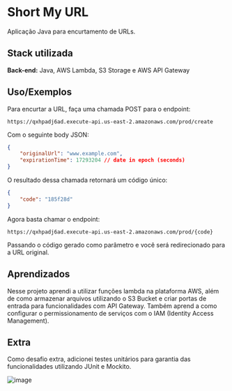 
# Short My URL

Aplicação Java para encurtamento de URLs.


## Stack utilizada


**Back-end:** Java, AWS Lambda, S3 Storage e AWS API Gateway




## Uso/Exemplos
Para encurtar a URL, faça uma chamada POST para o endpoint:

`https://qxhpadj6ad.execute-api.us-east-2.amazonaws.com/prod/create`

Com o seguinte body JSON:

```json
{
    "originalUrl": "www.example.com",
    "expirationTime": 17293204 // date in epoch (seconds)
}
```

O resultado dessa chamada retornará um código único:

```json
{
    "code": "185f28d"
}
```

Agora basta chamar o endpoint:

`https://qxhpadj6ad.execute-api.us-east-2.amazonaws.com/prod/{code}`

Passando o código gerado como parâmetro e você será redirecionado para a URL original.



## Aprendizados

Nesse projeto aprendi a utilizar funções lambda na plataforma AWS, além de como armazenar arquivos utilizando o S3 Bucket e criar portas de entrada para funcionalidades com API Gateway. Também aprend a como configurar o permissionamento de serviços com o IAM (Identity Access Management).

## Extra

Como desafio extra, adicionei testes unitários para garantia das funcionalidades utilizando JUnit e Mockito.

![image](https://github.com/user-attachments/assets/736f4ebd-cf29-4804-87f3-6ec4c624f031)


